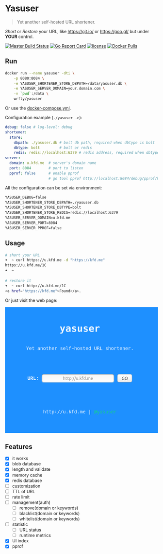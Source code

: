 # Yasuser

> Yet another self-hosted URL shortener.

*Short* or *Restore* your URL, like <https://git.io/> or <https://goo.gl/>
but under **YOUR** control.

[![Master Build Status](https://travis-ci.org/wrfly/yasuser.svg?branch=master)](https://travis-ci.org/wrfly/yasuser)
[![Go Report Card](https://goreportcard.com/badge/github.com/wrfly/yasuser)](https://goreportcard.com/report/github.com/wrfly/yasuser)
[![license](https://img.shields.io/github/license/wrfly/yasuser.svg)](https://github.com/wrfly/yasuser/blob/master/LICENSE)
[![Docker Pulls](https://img.shields.io/docker/pulls/wrfly/yasuser.svg)](https://hub.docker.com/r/wrfly/yasuser/)

## Run

```sh
docker run --name yasuser -dti \
    -p 8080:8084 \
    -e YASUSER_SHORTENER_STORE_DBPATH=/data/yasuser.db \
    -e YASUSER_SERVER_DOMAIN=your.domain.com \
    -v `pwd`:/data \
    wrfly/yasuser
```

Or use the [docker-compose.yml](./docker-compose.yml).

Configuration example (`./yasuser -e`):

```yaml
debug: false # log-level: debug
shortener:
  store:
    dbpath: ./yasuser.db # bolt db path, required when dbtype is bolt
    dbtype: bolt         # bolt or redis
    redis: redis://localhost:6379 # redis address, required when dbtype is redis
server:
  domain: u.kfd.me  # server's domain name
  port: 8084        # port to listen
  pprof: false      # enable pprof
                    # go tool pprof http://localhost:8084/debug/pprof/heap
```

All the configuration can be set via environment:

```txt
YASUSER_DEBUG=false
YASUSER_SHORTENER_STORE_DBPATH=./yasuser.db
YASUSER_SHORTENER_STORE_DBTYPE=bolt
YASUSER_SHORTENER_STORE_REDIS=redis://localhost:6379
YASUSER_SERVER_DOMAIN=u.kfd.me
YASUSER_SERVER_PORT=8084
YASUSER_SERVER_PPROF=false
```

## Usage

```bash
# short your URL
➜  ~ curl https://u.kfd.me -d "https://kfd.me"
https://u.kfd.me/1C
➜  ~

# restore it
➜  ~ curl http://u.kfd.me/1C
<a href="https://kfd.me">Found</a>.

```

Or just visit the web page:

![index](index.png)

## Features

- [x] it works
- [x] blob database
- [x] length and validate
- [x] memory cache
- [x] redis database
- [ ] customization
- [ ] TTL of URL
- [ ] rate limit
- [ ] management(auth)
  - [ ] remove(domain or keywords)
  - [ ] blacklist(domain or keywords)
  - [ ] whitelist(domain or keywords)
- [ ] statistic
  - [ ] URL status
  - [ ] runtime metrics
- [x] UI index
- [x] pprof
